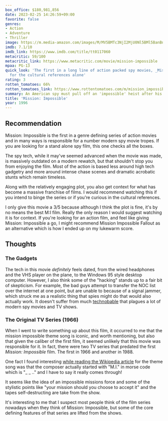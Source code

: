 ```yaml
---
box_office: $180,981,856
date: 2023-02-25 14:26:59+09:00
favorite: false
genres:
- Action
- Adventure
- Thriller
image: https://m.media-amazon.com/images/M/MV5BMTc3NjI2MjU0Nl5BMl5BanBnXkFtZTgwNDk3ODYxMTE@._V1_SX800.webp
imdb: 7.1/10
imdb_link: https://www.imdb.com/title/tt0117060
metacritic: 59/100
metacritic_link: https://www.metacritic.com/movie/mission-impossible
mpaa: PG-13
quick_look: 'The first in a long line of action packed spy movies, _Mission: Impossible_ is a must see
  for the cultural references alone'
rating: 3
rotten_tomatoes: 66%
rotten_tomatoes_link: https://www.rottentomatoes.com/m/mission_impossible
summary: An American spy must pull off an 'impossible' heist after his team is betrayed
title: 'Mission: Impossible'
year: 1996
---
```

## Recommendation
Mission: Impossible is the first in a genre defining series of action movies and in many ways is responsible for a number modern spy movie tropes. If you are looking for a stand alone spy film, this one checks all the boxes.

The spy tech, while it may've seemed advanced when the movie was made, is massively outdated on a modern rewatch, but that shouldn't stop you from enjoying the film. Most of the action is based less around high tech gadgetry and more around intense chase scenes and dramatic acrobatic stunts which remain timeless.

Along with the relatively engaging plot, you also get context for what has become a massive franchise of films. I would recommend watching this if you intend to binge the series or if you're curious in the cultural references.

I only give this movie a 3/5 because although I think the plot is fine, it's by no means the best M:I film. Really the only reason I would suggest watching it is for context. If you're looking for an action film, and feel like giving Mission: Impossible a go, I might recommend Mission Impossible Fallout as an alternative which is how I ended up on my lukewarm score.

## Thoughts

### The Gadgets
The tech in this movie _definitely_ feels dated, from the wired headphones and the VHS player on the plane, to the Windows 95 style desktop computer. However, I also think some of the "hacking" stands up to a fair bit of skepticism. For example, the bad guys attempt to transfer the NOC list over the internet at one point, but are unable to because of a signal jammer, which struck me as a realistic thing that spies might do that would also actually work. It doesn't suffer from much [technobable](https://youtu.be/hkDD03yeLnU) that plagues a lot of modern spy movies and TV shows.

### The Original TV Series (1966)
When I went to write something up about this film, it occurred to me that the mission impossible theme song is iconic, and worth mentioning, but also that given the caliber of the first film, it seemed unlikely that this movie was responsible for it. In fact, there were two TV series that predated the first _Mission: Impossible_ film. The first in 1966 and another in 1988.

One fact I found interesting [while reading the Wikipedia article](https://en.wikipedia.org/wiki/Theme_from_Mission:_Impossible) for the theme song was that the composer actually started with "M.I." in morse code which is "_ _ .." and I have to say it really comes through!

It seems like the idea of an impossible missions force and some of the stylistic points like "your mission should you choose to accept it" and the tapes self-destructing are take from the show.

It's interesting to me that I suspect most people think of the film series nowadays when they think of Mission: Impossible, but some of the core defining features of that series are lifted from the shows.